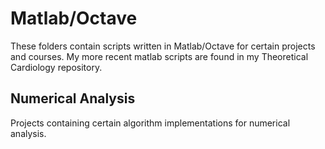 # Matlab/Octave

These folders contain scripts written in Matlab/Octave for certain projects and courses. My more recent matlab scripts are found in my Theoretical Cardiology repository.

## Numerical Analysis

Projects containing certain algorithm implementations for numerical analysis. 

